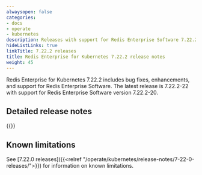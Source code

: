 ```yaml
---
alwaysopen: false
categories:
- docs
- operate
- kubernetes
description: Releases with support for Redis Enterprise Software 7.22.2
hideListLinks: true
linkTitle: 7.22.2 releases
title: Redis Enterprise for Kubernetes 7.22.2 release notes
weight: 45
---
```


Redis Enterprise for Kubernetes 7.22.2 includes bug fixes, enhancements, and support for Redis Enterprise Software. The latest release is 7.22.2-22 with support for Redis Enterprise Software version 7.22.2-20.

## Detailed release notes

{{<table-children columnNames="Version&nbsp;(Release&nbsp;date)&nbsp;,Major changes" columnSources="LinkTitle,Description" enableLinks="LinkTitle">}}

## Known limitations

See [7.22.0 releases]({{<relref "/operate/kubernetes/release-notes/7-22-0-releases/">}}) for information on known limitations.
